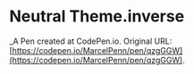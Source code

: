 # Neutral Theme.inverse
 _A Pen created at CodePen.io. Original URL: [https://codepen.io/MarcelPenn/pen/qzgGGW](https://codepen.io/MarcelPenn/pen/qzgGGW).

 